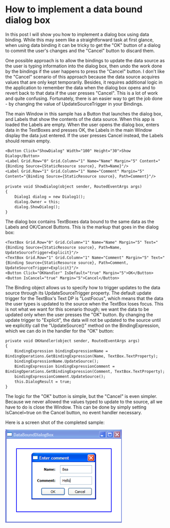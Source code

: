 # How to implement a data bound dialog box

In this post I will show you how to implement a dialog box using data binding. While this may seem like a straightforward task at first glance, when using data binding it can be tricky to get the "OK" button of a dialog to commit the user's changes and the "Cancel" button to discard them.

One possible approach is to allow the bindings to update the data source as the user is typing information into the dialog box, then undo the work done by the bindings if the user happens to press the "Cancel" button. I don't like the "Cancel" scenario of this approach because the data source acquires values that are only kept temporarily. Besides, it requires additional logic in the application to remember the data when the dialog box opens and to revert back to that data if the user presses "Cancel". This is a lot of work and quite confusing. Fortunately, there is an easier way to get the job done - by changing the value of UpdateSourceTrigger in your Bindings.

The main Window in this sample has a Button that launches the dialog box, and Labels that show the contents of the data source. When this app is loaded the Labels are empty. When the user opens the dialog box, enters data in the TextBoxes and presses OK, the Labels in the main Window display the data just entered. If the user presses Cancel instead, the Labels should remain empty.

	<Button Click="ShowDialog" Width="100" Height="30">Show Dialog</Button>
	<Label Grid.Row="0" Grid.Column="1" Name="Name" Margin="5" Content="{Binding Source={StaticResource source}, Path=Name}"/>
	<Label Grid.Row="1" Grid.Column="1" Name="Comment" Margin="5" Content="{Binding Source={StaticResource source}, Path=Comment}"/>
	
	private void ShowDialog(object sender, RoutedEventArgs args)
	{
		Dialog1 dialog = new Dialog1();
		dialog.Owner = this;
		dialog.ShowDialog();
	}

The dialog box contains TextBoxes data bound to the same data as the Labels and OK/Cancel Buttons. This is the markup that goes in the dialog box:

	<TextBox Grid.Row="0" Grid.Column="1" Name="Name" Margin="5" Text="{Binding Source={StaticResource source}, Path=Name, UpdateSourceTrigger=Explicit}"/>
	<TextBox Grid.Row="1" Grid.Column="1" Name="Comment" Margin="5" Text="{Binding Source={StaticResource source}, Path=Comment, UpdateSourceTrigger=Explicit}"/>
	<Button Click="OKHandler" IsDefault="true" Margin="5">OK</Button>
	<Button IsCancel="true" Margin="5">Cancel</Button>

The Binding object allows us to specify how to trigger updates to the data source through its UpdateSourceTrigger property. The default update trigger for the TextBox's Text DP is "LostFocus", which means that the data the user types is updated to the source when the TextBox loses focus. This is not what we want for this scenario though; we want the data to be updated only when the user presses the "OK" button. By changing the update trigger to "Explicit", the data will not be updated to the source until we explicitly call the "UpdateSource()" method on the BindingExpression, which we can do in the handler for the "OK" button:

	private void OKHandler(object sender, RoutedEventArgs args)
	{
		BindingExpression bindingExpressionName = BindingOperations.GetBindingExpression(Name, TextBox.TextProperty);
		bindingExpressionName.UpdateSource();
		BindingExpression bindingExpressionComment = BindingOperations.GetBindingExpression(Comment, TextBox.TextProperty);
		bindingExpressionComment.UpdateSource();
		this.DialogResult = true;
	}

The logic for the "OK" button is simple, but the "Cancel" is even simpler. Because we never allowed the values typed to update to the source, all we have to do is close the Window. This can be done by simply setting IsCancel=true on the Cancel button, no event handler necessary.

Here is a screen shot of the completed sample:

![](Images/DataBoundDialogBox.png)
